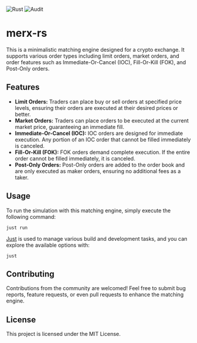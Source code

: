 ![Rust](https://github.com/flopezlasanta/merx-rs/actions/workflows/rust.yml/badge.svg)
![Audit](https://github.com/flopezlasanta/merx-rs/actions/workflows/audit.yml/badge.svg)

# merx-rs

This is a minimalistic matching engine designed for a crypto exchange. It supports various order types including limit orders, market orders, and order features such as Immediate-Or-Cancel (IOC), Fill-Or-Kill (FOK), and Post-Only orders.

## Features

- **Limit Orders:** Traders can place buy or sell orders at specified price levels, ensuring their orders are executed at their desired prices or better.
- **Market Orders:** Traders can place orders to be executed at the current market price, guaranteeing an immediate fill.
- **Immediate-Or-Cancel (IOC):** IOC orders are designed for immediate execution. Any portion of an IOC order that cannot be filled immediately is canceled.
- **Fill-Or-Kill (FOK):** FOK orders demand complete execution. If the entire order cannot be filled immediately, it is canceled.
- **Post-Only Orders:** Post-Only orders are added to the order book and are only executed as maker orders, ensuring no additional fees as a taker.

## Usage

To run the simulation with this matching engine, simply execute the following command:

```shell
just run
```

[Just](https://github.com/casey/just) is used to manage various build and development tasks, and you can explore the available options with:

```shell
just
```

## Contributing

Contributions from the community are welcomed!
Feel free to submit bug reports, feature requests, or even pull requests to enhance the matching engine.

## License

This project is licensed under the MIT License.

